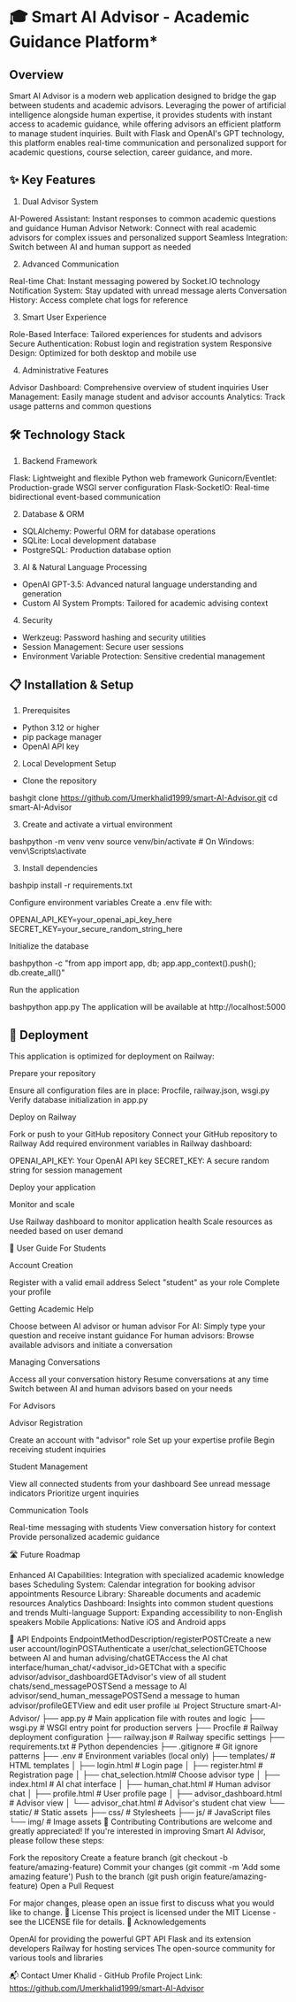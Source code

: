 # **🎓 Smart AI Advisor - Academic Guidance Platform***
## Overview
Smart AI Advisor is a modern web application designed to bridge the gap between students and academic advisors. Leveraging the power of artificial intelligence alongside human expertise, it provides students with instant access to academic guidance, while offering advisors an efficient platform to manage student inquiries.
Built with Flask and OpenAI's GPT technology, this platform enables real-time communication and personalized support for academic questions, course selection, career guidance, and more.

## ✨ Key Features
1. Dual Advisor System

AI-Powered Assistant: Instant responses to common academic questions and guidance
Human Advisor Network: Connect with real academic advisors for complex issues and personalized support
Seamless Integration: Switch between AI and human support as needed

2. Advanced Communication

Real-time Chat: Instant messaging powered by Socket.IO technology
Notification System: Stay updated with unread message alerts
Conversation History: Access complete chat logs for reference

3. Smart User Experience

Role-Based Interface: Tailored experiences for students and advisors
Secure Authentication: Robust login and registration system
Responsive Design: Optimized for both desktop and mobile use

4. Administrative Features

Advisor Dashboard: Comprehensive overview of student inquiries
User Management: Easily manage student and advisor accounts
Analytics: Track usage patterns and common questions

## 🛠️ Technology Stack
1. Backend Framework

Flask: Lightweight and flexible Python web framework
Gunicorn/Eventlet: Production-grade WSGI server configuration
Flask-SocketIO: Real-time bidirectional event-based communication

2. Database & ORM

- SQLAlchemy: Powerful ORM for database operations
- SQLite: Local development database
- PostgreSQL: Production database option

3. AI & Natural Language Processing

- OpenAI GPT-3.5: Advanced natural language understanding and generation
- Custom AI System Prompts: Tailored for academic advising context

4. Security

- Werkzeug: Password hashing and security utilities
- Session Management: Secure user sessions
- Environment Variable Protection: Sensitive credential management

## 📋 Installation & Setup
1. Prerequisites

- Python 3.12 or higher
- pip package manager
- OpenAI API key

2. Local Development Setup

- Clone the repository

bashgit clone https://github.com/Umerkhalid1999/smart-AI-Advisor.git
cd smart-AI-Advisor

3. Create and activate a virtual environment

bashpython -m venv venv
source venv/bin/activate  # On Windows: venv\Scripts\activate

3. Install dependencies

bashpip install -r requirements.txt

Configure environment variables
Create a .env file with:

OPENAI_API_KEY=your_openai_api_key_here
SECRET_KEY=your_secure_random_string_here

Initialize the database

bashpython -c "from app import app, db; app.app_context().push(); db.create_all()"

Run the application

bashpython app.py
The application will be available at http://localhost:5000 

## 🚀 Deployment
This application is optimized for deployment on Railway:

Prepare your repository

Ensure all configuration files are in place: Procfile, railway.json, wsgi.py
Verify database initialization in app.py


Deploy on Railway

Fork or push to your GitHub repository
Connect your GitHub repository to Railway
Add required environment variables in Railway dashboard:

OPENAI_API_KEY: Your OpenAI API key
SECRET_KEY: A secure random string for session management


Deploy your application


Monitor and scale

Use Railway dashboard to monitor application health
Scale resources as needed based on user demand



📱 User Guide
For Students

Account Creation

Register with a valid email address
Select "student" as your role
Complete your profile


Getting Academic Help

Choose between AI advisor or human advisor
For AI: Simply type your question and receive instant guidance
For human advisors: Browse available advisors and initiate a conversation


Managing Conversations

Access all your conversation history
Resume conversations at any time
Switch between AI and human advisors based on your needs



For Advisors

Advisor Registration

Create an account with "advisor" role
Set up your expertise profile
Begin receiving student inquiries


Student Management

View all connected students from your dashboard
See unread message indicators
Prioritize urgent inquiries


Communication Tools

Real-time messaging with students
View conversation history for context
Provide personalized academic guidance



🛣️ Future Roadmap

Enhanced AI Capabilities: Integration with specialized academic knowledge bases
Scheduling System: Calendar integration for booking advisor appointments
Resource Library: Shareable documents and academic resources
Analytics Dashboard: Insights into common student questions and trends
Multi-language Support: Expanding accessibility to non-English speakers
Mobile Applications: Native iOS and Android apps

🔄 API Endpoints
EndpointMethodDescription/registerPOSTCreate a new user account/loginPOSTAuthenticate a user/chat_selectionGETChoose between AI and human advising/chatGETAccess the AI chat interface/human_chat/<advisor_id>GETChat with a specific advisor/advisor_dashboardGETAdvisor's view of all student chats/send_messagePOSTSend a message to AI advisor/send_human_messagePOSTSend a message to human advisor/profileGETView and edit user profile
📊 Project Structure
smart-AI-Advisor/
├── app.py                 # Main application file with routes and logic
├── wsgi.py                # WSGI entry point for production servers
├── Procfile               # Railway deployment configuration
├── railway.json           # Railway specific settings
├── requirements.txt       # Python dependencies
├── .gitignore             # Git ignore patterns
├── .env                   # Environment variables (local only)
├── templates/             # HTML templates
│   ├── login.html         # Login page
│   ├── register.html      # Registration page
│   ├── chat_selection.html# Choose advisor type
│   ├── index.html         # AI chat interface
│   ├── human_chat.html    # Human advisor chat
│   ├── profile.html       # User profile page
│   ├── advisor_dashboard.html # Advisor view
│   └── advisor_chat.html  # Advisor's student chat view
└── static/                # Static assets
    ├── css/               # Stylesheets
    ├── js/                # JavaScript files
    └── img/               # Image assets
🤝 Contributing
Contributions are welcome and greatly appreciated! If you're interested in improving Smart AI Advisor, please follow these steps:

Fork the repository
Create a feature branch (git checkout -b feature/amazing-feature)
Commit your changes (git commit -m 'Add some amazing feature')
Push to the branch (git push origin feature/amazing-feature)
Open a Pull Request

For major changes, please open an issue first to discuss what you would like to change.
📄 License
This project is licensed under the MIT License - see the LICENSE file for details.
👥 Acknowledgements

OpenAI for providing the powerful GPT API
Flask and its extension developers
Railway for hosting services
The open-source community for various tools and libraries

📬 Contact
Umer Khalid - GitHub Profile
Project Link: https://github.com/Umerkhalid1999/smart-AI-Advisor
